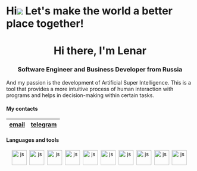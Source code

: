 Hi![](https://user-images.githubusercontent.com/18350557/176309783-0785949b-9127-417c-8b55-ab5a4333674e.gif) Let's make the world a better place together!
=============================================================================================================================
<div id="header" align="center">
  <h1>Hi there, I'm Lenar</h1>
  <h3> Software Engineer and Business Developer from Russia</h3>
</div>


And my passion is the development of Artificial Super Intelligence. This is a tool that provides a more intuitive process of human interaction with programs and helps in decision-making within certain tasks.

#### My contacts

| [email](LenarGabidullin251@gmail.com)| [telegram](https://t.me/Lenar_Gabidullin) |
|:-----------------:|:------------------------:|

#### Languages and tools

<div id="pictures" align="center">
  <a>
    <img src="https://cdn.jsdelivr.net/gh/devicons/devicon@latest/icons/java/java-original-wordmark.svg"
    title="js" width="40" height="40"/>&nbsp;
    <img src="https://cdn.jsdelivr.net/gh/devicons/devicon@latest/icons/c/c-original.svg" 
    title="js" width="40" height="40"/>&nbsp;
    <img src="https://cdn.jsdelivr.net/gh/devicons/devicon@latest/icons/python/python-original-wordmark.svg"
    title="js" width="40" height="40"/>&nbsp;
    <img src="https://cdn.jsdelivr.net/gh/devicons/devicon@latest/icons/intellij/intellij-original.svg" 
    title="js" width="40" height="40"/>&nbsp;
    <img src="https://cdn.jsdelivr.net/gh/devicons/devicon@latest/icons/gcc/gcc-original.svg"
    title="js" width="40" height="40"/>&nbsp;
    <img src="https://cdn.jsdelivr.net/gh/devicons/devicon@latest/icons/pycharm/pycharm-original.svg"
    title="js" width="40" height="40"/>&nbsp;
      <img src="https://cdn.jsdelivr.net/gh/devicons/devicon@latest/icons/git/git-original.svg"
      title="js" width="40" height="40"/>&nbsp;
      <img src="https://cdn.jsdelivr.net/gh/devicons/devicon@latest/icons/github/github-original.svg"
      title="js" width="40" height="40"/>&nbsp;
      <img src="https://cdn.jsdelivr.net/gh/devicons/devicon@latest/icons/linux/linux-original.svg"
      title="js" width="40" height="40"/>&nbsp; 
      <img src="https://cdn.jsdelivr.net/gh/devicons/devicon@latest/icons/ubuntu/ubuntu-original.svg"
      title="js" width="40" height="40"/>&nbsp; 
    </a>
</div>
